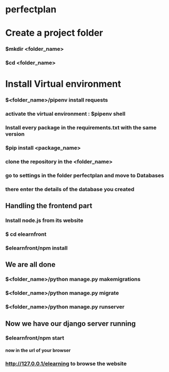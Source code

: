 # perfectplan

# Create a project folder
### $mkdir <folder_name>
### $cd <folder_name></br>
# Install Virtual environment
### $<folder_name>/pipenv install requests</br>
### activate the virtual environment : $pipenv shell </br>
### Install every package in the requirements.txt with the same version 
### $pip install <package_name>

### clone the repository in the <folder_name>

### go to settings in the folder perfectplan and move to Databases
### there enter the details of the database you created

## Handling the frontend part
### Install node.js from its website
### $ cd elearnfront

### $elearnfront/npm install

## We are all done
### $<folder_name>/python manage.py makemigrations
### $<folder_name>/python manage.py migrate
### $<folder_name>/python manage.py runserver

## Now we have our django server running

### $elearnfront/npm start

#### now in the url of your browser
### http://127.0.0.1/elearning to browse the website



